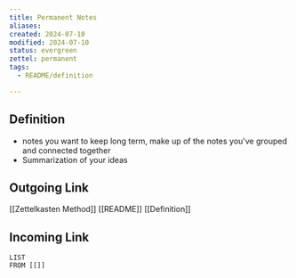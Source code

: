 ```yaml
---
title: Permanent Notes
aliases: 
created: 2024-07-10
modified: 2024-07-10
status: evergreen
zettel: permanent
tags:
  - README/definition

---
```

## Definition
- notes you want to keep long term, make up of the notes you've grouped and connected together
- Summarization of your ideas
## Outgoing Link
[[Zettelkasten Method]]
[[README]]
[[Definition]]
## Incoming Link
```dataview
LIST
FROM [[]]
```